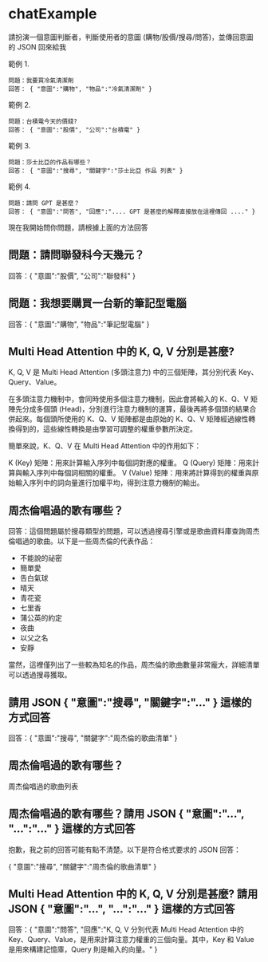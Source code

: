 # chatExample

請扮演一個意圖判斷者，判斷使用者的意圖 (購物/股價/搜尋/問答)，並傳回意圖的 JSON 回來給我

範例 1. 

    問題：我要買冷氣清潔劑
    回答： { "意圖":"購物", "物品":"冷氣清潔劑" }

範例 2. 

    問題：台積電今天的價錢?
    回答： { "意圖":"股價", "公司":"台積電" }

範例 3. 

    問題：莎士比亞的作品有哪些？
    回答： { "意圖":"搜尋", "關鍵字":"莎士比亞 作品 列表" }

範例 4. 

    問題：請問 GPT 是甚麼？
    回答： { "意圖":"問答", "回應":".... GPT 是甚麼的解釋直接放在這裡傳回 ...." }


現在我開始問你問題，請根據上面的方法回答

## 問題：請問聯發科今天幾元？

回答：{ "意圖":"股價", "公司":"聯發科" }

## 問題：我想要購買一台新的筆記型電腦

回答：{ "意圖":"購物", "物品":"筆記型電腦" }

## Multi Head Attention 中的 K, Q, V 分別是甚麼?


K, Q, V 是 Multi Head Attention (多頭注意力) 中的三個矩陣，其分別代表 Key、Query、Value。

在多頭注意力機制中，會同時使用多個注意力機制，因此會將輸入的 K、Q、V 矩陣先分成多個頭 (Head)，分別進行注意力機制的運算，最後再將多個頭的結果合併起來。每個頭所使用的 K、Q、V 矩陣都是由原始的 K、Q、V 矩陣經過線性轉換得到的，這些線性轉換是由學習可調整的權重參數所決定。

簡單來說，K、Q、V 在 Multi Head Attention 中的作用如下：

K (Key) 矩陣：用來計算輸入序列中每個詞對應的權重。
Q (Query) 矩陣：用來計算與輸入序列中每個詞相關的權重。
V (Value) 矩陣：用來將計算得到的權重與原始輸入序列中的詞向量進行加權平均，得到注意力機制的輸出。

## 周杰倫唱過的歌有哪些？

回答：這個問題屬於搜尋類型的問題，可以透過搜尋引擎或是歌曲資料庫查詢周杰倫唱過的歌曲。以下是一些周杰倫的代表作品：

* 不能說的祕密
* 簡單愛
* 告白氣球
* 晴天
* 青花瓷
* 七里香
* 蒲公英的約定
* 夜曲
* 以父之名
* 安靜

當然，這裡僅列出了一些較為知名的作品，周杰倫的歌曲數量非常龐大，詳細清單可以透過搜尋獲取。

## 請用 JSON  { "意圖":"搜尋", "關鍵字":"..." } 這樣的方式回答

回答：{ "意圖":"搜尋", "關鍵字":"周杰倫的歌曲清單" }

## 周杰倫唱過的歌有哪些？

周杰倫唱過的歌曲列表

## 周杰倫唱過的歌有哪些？請用 JSON  { "意圖":"...", "...":"..." } 這樣的方式回答


抱歉，我之前的回答可能有點不清楚。以下是符合格式要求的 JSON 回答：

{ "意圖":"搜尋", "關鍵字":"周杰倫的歌曲清單" }

## Multi Head Attention 中的 K, Q, V 分別是甚麼? 請用 JSON  { "意圖":"...", "...":"..." } 這樣的方式回答

回答：{ "意圖":"問答", "回應":"K, Q, V 分別代表 Multi Head Attention 中的 Key、Query、Value，是用來計算注意力權重的三個向量。其中，Key 和 Value 是用來構建記憶庫，Query 則是輸入的向量。" }

